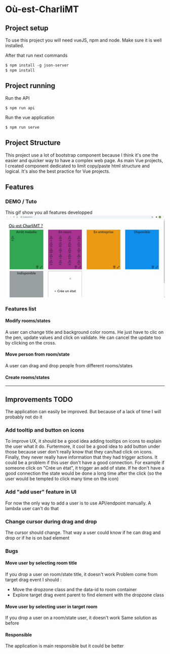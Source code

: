 # Où-est-CharliMT

## Project setup
To use this project you will need vueJS, npm and node. Make sure it is well installed.

After that run next commands
```
$ npm install -g json-server
$ npm install
```

## Project running
Run the API
```
$ npm run api
```
Run the vue application
```
$ npm run serve
```

## Project Structure
This project use a lot of bootstrap component because I think it's one the easier and quicker way to have a complex web page.
As main Vue projects, I created component dedicated to limit copy/paste html structure and logical. It's also the best practice for Vue projects.

## Features
### DEMO / Tuto
This gif show you all features developped
![alt text](./src/assets/Demo.gif)

### Features list
#### Modify rooms/states
A user can change title and background color rooms.
He just have to clic on the pen, update values and click on validate.
He can cancel the update too by clicking on the cross.

#### Move person from room/state
A user can drag and drop people from different rooms/states

#### Create rooms/states


----------------------------------------------------------------------------------------------
## Improvements TODO
The application can easily be improved. But because of a lack of time I will probably not do it

### Add tooltip and button on icons
To improve UX, it should be a good idea adding tooltips on icons to explain the user what it do.
Furtermore, it cool be a good idea to add button under those because user don't really know that they can/had click on icons. 
Finally, they never really have information that they had trigger actions. It could be a problem if this user don't have a good connection. For example if someone click on "Crée un état", it trigger an add of state. If he don't have a good connection the state would be done a long time after the click (so the user would be tempted to click many time on the icon)

### Add "add user" feature in UI
For now the only way to add a user is to use API/endpoint manually. A lambda user can't do that

### Change cursor during drag and drop
The cursor should change. That way a user could know if he can drag and drop or if he is on bad element


### Bugs
#### Move user by selecting room title
If you drop a user on room/state title, it doesn't work
Problem come from target drag event
I should :
 -  Move the dropzone class and the data-id to room container
 -  Explore target drag event parent to find element with the dropzone class

#### Move user by selecting user in target room
If you drop a user on a room/state user, it doesn't work
Same solution as before

#### Responsible
The application is main responsible but it could be better

